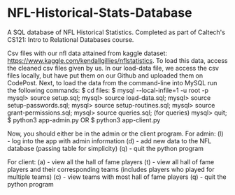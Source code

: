 # NFL-Historical-Stats-Database
A SQL database of NFL Historical Statistics. Completed as part of Caltech's CS121: Intro to Relational Databases course.

Csv files with our nfl data attained from kaggle dataset: https://www.kaggle.com/kendallgillies/nflstatistics.
To load this data, access the cleaned csv files given by us. In our load-data file, we access the csv files locally, but have put them on our Github and uploaded them on CodePost. Next, to load the data from the command-line into MySQL run the following commands:
$ cd files:
$ mysql --local-infile=1 -u root -p
mysql> source setup.sql;
mysql> source load-data.sql;
mysql> source setup-passwords.sql;
mysql> source setup-routines.sql;
mysql> source grant-permissions.sql;
mysql> source queries.sql; (for queries)
mysql> quit;
$ python3 app-admin.py
OR
$ python3 app-client.py

Now, you should either be in the admin or the client program.
For admin:
(l) - log into the app with admin information
(d) - add new data to the NFL database (passing table for simplicity)
(q) - quit the python program

For client:
(a) - view all the hall of fame players
(t) - view all hall of fame players and their corresponding teams (includes players who played for multiple teams)
(c) - view teams with most hall of fame players
(q) - quit the python program
